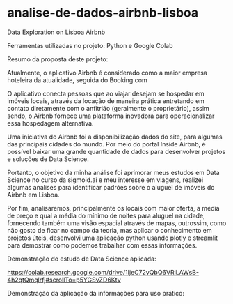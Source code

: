 # analise-de-dados-airbnb-lisboa
Data Exploration on Lisboa Airbnb

Ferramentas utilizadas no projeto: Python e Google Colab

Resumo da proposta deste projeto:

Atualmente, o aplicativo Airbnb é considerado como a maior empresa hoteleira da atualidade, seguida do Booking.com

O aplicativo conecta pessoas que ao viajar desejam se hospedar em imóveis locais, através da locação de maneira prática entretando em contato diretamente com o anfitrião (geralmente o proprietário), assim sendo, o Airbnb fornece uma plataforma inovadora para operacionalizar essa hospedagem alternativa.

Uma iniciativa do Airbnb foi a disponibilização dados do site, para algumas das principais cidades do mundo. Por meio do portal Inside Airbnb, é possível baixar uma grande quantidade de dados para desenvolver projetos e soluções de Data Science.

Portanto, o objetivo da minha análise foi aprimorar meus estudos em Data Science no curso da sigmoid.ai e meu interesse em viagens, realizei algumas analises para identificar padrões sobre o aluguel de imóveis do Airbnb em Lisboa. 

Por fim, analisaremos, principalmente os locais com maior oferta, a média de preço e qual a média do mínimo de noites para aluguel na cidade, fornecendo também uma visão espacial através de mapas, outrossim, como não gosto de ficar no campo da teoria, mas aplicar o conhecimento em projetos úteis, desenvolvi uma aplicação python usando plotly e streamlit para demostrar como podemos trabalhar com essas informações.

Demonstração do estudo de Data Science aplicada:

https://colab.research.google.com/drive/1IjeC72vQbQ6VRiLAWsB-4h2qtQmqlrfj#scrollTo=p5YGSvZD6Ktv

Demonstração da aplicação da informações para uso prático:
